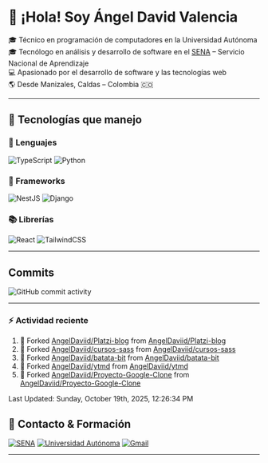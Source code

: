 # 👋 ¡Hola! Soy Ángel David Valencia

🎓 Técnico en programación de computadores en la Universidad Autónoma  
🎓 Tecnólogo en análisis y desarrollo de software en el [SENA](https://www.sena.edu.co) – Servicio Nacional de Aprendizaje  
💻 Apasionado por el desarrollo de software y las tecnologías web  
🌎 Desde Manizales, Caldas – Colombia 🇨🇴

---

## 🚀 Tecnologías que manejo

### 🧠 Lenguajes

![TypeScript](https://img.shields.io/badge/TypeScript-3178C6?style=for-the-badge&logo=typescript&logoColor=white)
![Python](https://img.shields.io/badge/Python-3776AB?style=for-the-badge&logo=python&logoColor=white)

### 🧱 Frameworks

![NestJS](https://img.shields.io/badge/NestJS-E0234E?style=for-the-badge&logo=nestjs&logoColor=white)
![Django](https://img.shields.io/badge/Django-092E20?style=for-the-badge&logo=django&logoColor=white)

### 📚 Librerías

![React](https://img.shields.io/badge/React-20232A?style=for-the-badge&logo=react&logoColor=61DAFB)
![TailwindCSS](https://img.shields.io/badge/TailwindCSS-06B6D4?style=for-the-badge&logo=tailwindcss&logoColor=white)

---

## Commits

![GitHub commit activity](https://img.shields.io/github/commit-activity/t/AngelDaviid/SocialMediaSena)

---

### :zap: Actividad reciente
<!--RECENT_ACTIVITY:start-->
1. 🔱 Forked [AngelDaviid/Platzi-blog](https://github.com/AngelDaviid/Platzi-blog) from [AngelDaviid/Platzi-blog](https://github.com/AngelDaviid/Platzi-blog)<br>
2. 🔱 Forked [AngelDaviid/cursos-sass](https://github.com/AngelDaviid/cursos-sass) from [AngelDaviid/cursos-sass](https://github.com/AngelDaviid/cursos-sass)<br>
3. 🔱 Forked [AngelDaviid/batata-bit](https://github.com/AngelDaviid/batata-bit) from [AngelDaviid/batata-bit](https://github.com/AngelDaviid/batata-bit)<br>
4. 🔱 Forked [AngelDaviid/ytmd](https://github.com/AngelDaviid/ytmd) from [AngelDaviid/ytmd](https://github.com/AngelDaviid/ytmd)<br>
5. 🔱 Forked [AngelDaviid/Proyecto-Google-Clone](https://github.com/AngelDaviid/Proyecto-Google-Clone) from [AngelDaviid/Proyecto-Google-Clone](https://github.com/AngelDaviid/Proyecto-Google-Clone)<br>
<!--RECENT_ACTIVITY:end-->
<!--RECENT_ACTIVITY:last_update-->
Last Updated: Sunday, October 19th, 2025, 12:26:34 PM
<!--RECENT_ACTIVITY:last_update_end-->

## 📌 Contacto & Formación

[![SENA](https://img.shields.io/badge/Formado%20en-SENA-00A859?style=for-the-badge&logo=googleclassroom&logoColor=white)](https://www.sena.edu.co)
[![Universidad Autónoma](https://img.shields.io/badge/Técnico-Universidad%20Autónoma-0066CC?style=for-the-badge&logo=academia&logoColor=white)](https://www.autonoma.edu.co)
[![Gmail](https://img.shields.io/badge/Email-angerlvalencia%40gmail.com-D14836?style=for-the-badge&logo=gmail&logoColor=white)](mailto:angerlvalencia@gmail.com)

---


